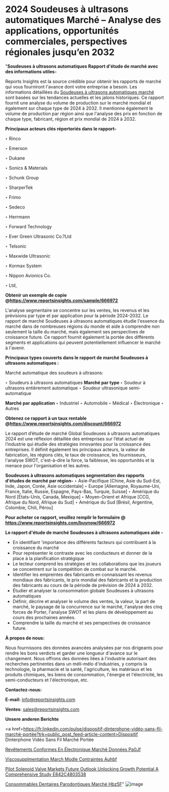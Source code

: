 # 2024 Soudeuses à ultrasons automatiques Marché – Analyse des applications, opportunités commerciales, perspectives régionales jusqu’en 2032

"<strong>Soudeuses à ultrasons automatiques Rapport d'étude de marché avec des informations utiles-</strong>

Reports Insights est la source crédible pour obtenir les rapports de marché qui vous fourniront l'avance dont votre entreprise a besoin. Les informations détaillées du <a href=https://www.reportsinsights.com/sample/666972>Soudeuses à ultrasons automatiques marché</a> sont basées sur les tendances actuelles et les jalons historiques. Ce rapport fournit une analyse du volume de production sur le marché mondial et également sur chaque type de 2024 à 2032. Il mentionne également le volume de production par région ainsi que l'analyse des prix en fonction de chaque type, fabricant, région et prix mondial de 2024 à 2032.

<b>Principaux acteurs clés répertoriés dans le rapport-</b>

‣ Rinco

‣ Emerson

‣ Dukane

‣ Sonics & Materials

‣ Schunk Group

‣ SharperTek

‣ Frimo

‣ Sedeco

‣ Herrmann

‣ Forward Technology

‣ Ever Green Ultrasonic Co.?Ltd

‣ Telsonic

‣ Maxwide Ultrasonic

‣ Kormax System

‣ Nippon Avionics Co.

‣ Ltd,

<strong><b>Obtenir un exemple de copie @</b></strong><a href=https://www.reportsinsights.com/sample/666972><strong><b>https://www.reportsinsights.com/sample/666972</b></strong></a>

L'analyse segmentaire se concentre sur les ventes, les revenus et les prévisions par type et par application pour la période 2024-2032. Le rapport de marché Soudeuses à ultrasons automatiques étudie l'essence du marché dans de nombreuses régions du monde et aide à comprendre non seulement la taille du marché, mais également ses perspectives de croissance future. Ce rapport fournit également la portée des différents segments et applications qui peuvent potentiellement influencer le marché à l'avenir.

<strong>Principaux types couverts dans le rapport de marché Soudeuses à ultrasons automatiques :</strong>

Marché automatique des soudeurs à ultrasons:

‣  Soudeurs à ultrasons automatiques <strong> Marché <strong> par type </strong> </strong>
‣ Soudeur à ultrasons entièrement automatique
‣ Soudeur ultrasonique semi-automatique

<strong>Marché par application </strong>
‣ Industriel
‣ Automobile
‣ Médical
‣ Électronique
‣ Autres

<strong><b>Obtenez ce rapport à un taux rentable @</b></strong><a href=https://www.reportsinsights.com/discount/666972><strong><b>https://www.reportsinsights.com/discount/666972</b></strong></a>

Le rapport d’étude de marché Global Soudeuses à ultrasons automatiques 2024 est une réflexion détaillée des entreprises sur l’état actuel de l’industrie qui étudie des stratégies innovantes pour la croissance des entreprises. Il définit également les principaux acteurs, la valeur de fabrication, les régions clés, le taux de croissance, les fournisseurs, l'analyse SWOT, c'est-à-dire la force, la faiblesse, les opportunités et la menace pour l'organisation et les autres.

<strong>Soudeuses à ultrasons automatiques segmentation des rapports d'études de marché par région-</strong>
‣ Asie-Pacifique [Chine, Asie du Sud-Est, Inde, Japon, Corée, Asie occidentale]
‣ Europe [Allemagne, Royaume-Uni, France, Italie, Russie, Espagne, Pays-Bas, Turquie, Suisse]
‣ Amérique du Nord [États-Unis, Canada, Mexique]
‣ Moyen-Orient et Afrique [CCG, Afrique du Nord, Afrique du Sud]
‣ Amérique du Sud [Brésil, Argentine, Colombie, Chili, Pérou]

<strong>Pour acheter ce rapport, veuillez remplir le formulaire @   <a href=https://www.reportsinsights.com/buynow/666972>https://www.reportsinsights.com/buynow/666972</a></strong>

<strong>Le rapport d'étude de marché Soudeuses à ultrasons automatiques aide -</strong>
<ul>
  <li>En identifiant 'importance des différents facteurs qui contribuent à la croissance du marché</li>
  <li>Pour représenter le contraste avec les conducteurs et donner de la place à la planification stratégique</li>
  <li>Le lecteur comprend les stratégies et les collaborations que les joueurs se concentrent sur la compétition de combat sur le marché.</li>
  <li>Identifier les empreintes des fabricants en connaissant les revenus mondiaux des fabricants, le prix mondial des fabricants et la production des fabricants au cours de la période de prévision de 2024 à 2032.</li>
  <li>Étudier et analyser la consommation globale Soudeuses à ultrasons automatiques</li>
  <li>Définir, décrire et analyser le volume des ventes, la valeur, la part de marché, le paysage de la concurrence sur le marché, l'analyse des cinq forces de Porter, l'analyse SWOT et les plans de développement au cours des prochaines années.</li>
  <li>Comprendre la taille du marché et ses perspectives de croissance future.</li>
</ul>
<strong>À propos de nous:</strong>

Nous fournissons des données avancées analysées par nos dirigeants pour rendre les bons verdicts et garder une longueur d'avance sur le changement. Nous offrons des données liées à l'industrie autorisant des recherches pertinentes dans un méli-mélo d'industries, y compris la technologie, la pharmacie et la santé, l'agriculture, les matériaux et les produits chimiques, les biens de consommation, l'énergie et l'électricité, les semi-conducteurs et l'électronique, etc.

<strong>Contactez-nous:</strong>

<strong>E-mail:</strong> <a href=mailto:info@reportsinsights.com>info@reportsinsights.com</a>

<strong>Ventes</strong>: <a href=mailto:sales@reportsinsights.com>sales@reportsinsights.com</a>

<strong>Unsere anderen Berichte</strong>

<a href=https://fr.linkedin.com/pulse/dispositif-dinterphone-vidéo-sans-fil-marché-portée?trk=public_post_feed-article-content>Dispositif Dinterphone Vidéo Sans Fil Marché Portée</a>

<a href=https://fr.linkedin.com/pulse/revêtements-conformes-en-électronique-marché-données-pa0jf/>Revêtements Conformes En Électronique Marché Données Pa0Jf</a>

<a href=https://www.linkedin.com/pulse/viscosuppl%C3%A9mentation-march%C3%A9-mod%C3%A8le-contraintes-auhbf/>Viscosupplmentation March Modle Contraintes Auhbf</a>

<a href=https://medium.com/@anuragakarte041/pilot-solenoid-valve-markets-future-outlook-unlocking-growth-potential-a-comprehensive-study-e842c4803538>Pilot Solenoid Valve Markets Future Outlook Unlocking Growth Potential A Comprehensive Study E842C4803538</a>

<a href=https://fr.linkedin.com/pulse/consommables-dentaires-parodontiques-marché-hbz5f/>Consommables Dentaires Parodontiques Marché Hbz5F</a>"
![image](https://github.com/daminid12/RImarketgrowth/assets/158430485/237dc496-5041-44a5-9d95-66b7e4f4cdd3)

